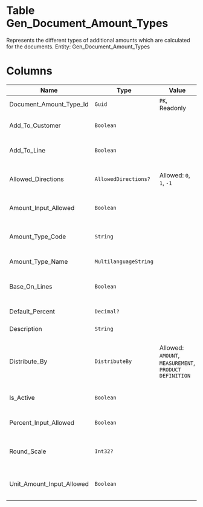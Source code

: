# Table Gen_Document_Amount_Types

Represents the different types of additional amounts which are calculated for the documents. Entity: Gen_Document_Amount_Types

# Columns

| Name | Type | Value | Description |
| - | - | - | --- |
|Document_Amount_Type_Id|`Guid`|`PK`, Readonly||
|Add_To_Customer|`Boolean`||True means that the amount will be charged to the primary customer of the document. `Required` `Default(true)` |
|Add_To_Line|`Boolean`||True means that the resulting amount will be added to the amount of each respective line. `Required` `Default(true)` |
|Allowed_Directions|`AllowedDirections?`|Allowed: `0`, `1`, `-1`|Specifies condition for the sign of the allowed values for input percent or amount ​​that can be set in the documents. `Default(0)` |
|Amount_Input_Allowed|`Boolean`||True when the user is allowed to input fixed amount for distribution. `Required` `Default(false)` `Filter(eq)` |
|Amount_Type_Code|`String`||A code that can be used to uniquely identify the additional amount. Can also be used for sorting purposes. `Required` `Filter(multi eq)` `ORD` |
|Amount_Type_Name|`MultilanguageString`||The name of the amount type. `Required` `Filter(like)` `ORD` |
|Base_On_Lines|`Boolean`||True means that the percentages will be applied over lines plus dependant amounts; false means only dependant amounts. `Required` `Default(true)` |
|Default_Percent|`Decimal?`||Default percent for amounts for which percent input is allowed; null otherwise. |
|Description|`String`||The description of this DocumentAmountType. |
|Distribute_By|`DistributeBy`|Allowed: `AMOUNT`, `MEASUREMENT`, `PRODUCT DEFINITION`|Specifies how the amount will be distributed among the document lines. Valid values are: ('AMOUNT','MEASUREMENT','PRODUCT DEFINITION'). `Required` `Default("AMOUNT")` `Filter(eq)` |
|Is_Active|`Boolean`||True when the amount type is active for new records; false - otherwise. `Required` `Default(true)` `Filter(eq)` |
|Percent_Input_Allowed|`Boolean`||True when the user is allowed to input percent of total for distribution. `Required` `Default(true)` `Filter(eq)` |
|Round_Scale|`Int32?`||The amounts should be rounded with the specified number of digits after the decimal point. null means to use the currency default. |
|Unit_Amount_Input_Allowed|`Boolean`||Specifies whether the user is allowed to input fixed unit amount for the calculation of the amount. `Required` `Default(false)` `Filter(eq)` |
